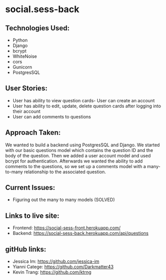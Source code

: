 # social.sess-back

## Technologies Used:

- Python
- Django
- bcrypt
- WhiteNoise
- cors
- Gunicorn
- PostgresSQL

## User Stories:

- User has ability to view question cards- User can create an account
- User has ability to edit, update, delete question cards after logging into their account
- User can add comments to questions


## Approach Taken:

We wanted to build a backend using PostgresSQL and Django. We started with our basic questions model which contains the question ID and the body of the question. Then we added a user account model and used bcrypt for authentication. Afterwards we wanted the ability to add comments to the questions, so we set up a comments model with a many-to-many relationship to the associated question.

## Current Issues:

- Figuring out the many to many models (SOLVED)

## Links to live site:

- Frontend: https://social-sess-front.herokuapp.com/
- Backend: https://social-sess-back.herokuapp.com/api/questions

## gitHub links:
- Jessica Im: https://github.com/jessica-im
- Yianni Catege: https://github.com/Darkmatter43
- Kevin Trang: https://github.com/ktrng
